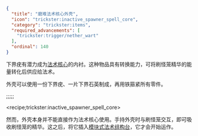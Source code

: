 ```json
{
  "title": "磨难法术核心外壳",
  "icon": "trickster:inactive_spawner_spell_core",
  "category": "trickster:items",
  "required_advancements": [
    "trickster:trigger/nether_wart"
  ],
  "ordinal": 140
}
```

下界疣有潜力成为[法术核心](^trickster:items/spell_core)的内衬。这种物品具有转换能力，可将刷怪笼精华的能量转化后供应给法术。


外壳可以使用一份下界疣、一片下界石英制成，再用铁箍紧所有零件。

;;;;;

<recipe;trickster:inactive_spawner_spell_core>

然而，外壳本身并不能直接作为法术核心使用。手持外壳时与刷怪笼交互，即可吸收刷怪笼的精华。这之后，将它插入[模块式法术组构台](^trickster:items/modular_spell_construct)，它才会开始运作。
